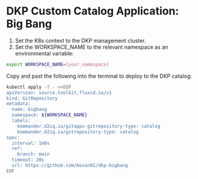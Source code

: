 # DKP Custom Catalog Application: Big Bang

1. Set the K8s context to the DKP management cluster.
2. Set the WORKSPACE_NAME to the relevant namespace as an environmental variable:

```bash
export WORKSPACE_NAME=[your_namespace]
````

Copy and past the following into the terminal to deploy to the DKP catalog:

```bash
kubectl apply -f - <<EOF
apiVersion: source.toolkit.fluxcd.io/v1
kind: GitRepository
metadata:
  name: bigbang 
  namespace: ${WORKSPACE_NAME}
  labels:
    kommander.d2iq.io/gitapps-gitrepository-type: catalog
    kommander.d2iq.io/gitrepository-type: catalog
spec:
  interval: 1m0s
  ref:
    branch: main
  timeout: 20s
  url: https://github.com/bovan01/dkp-bigbang
EOF
```
